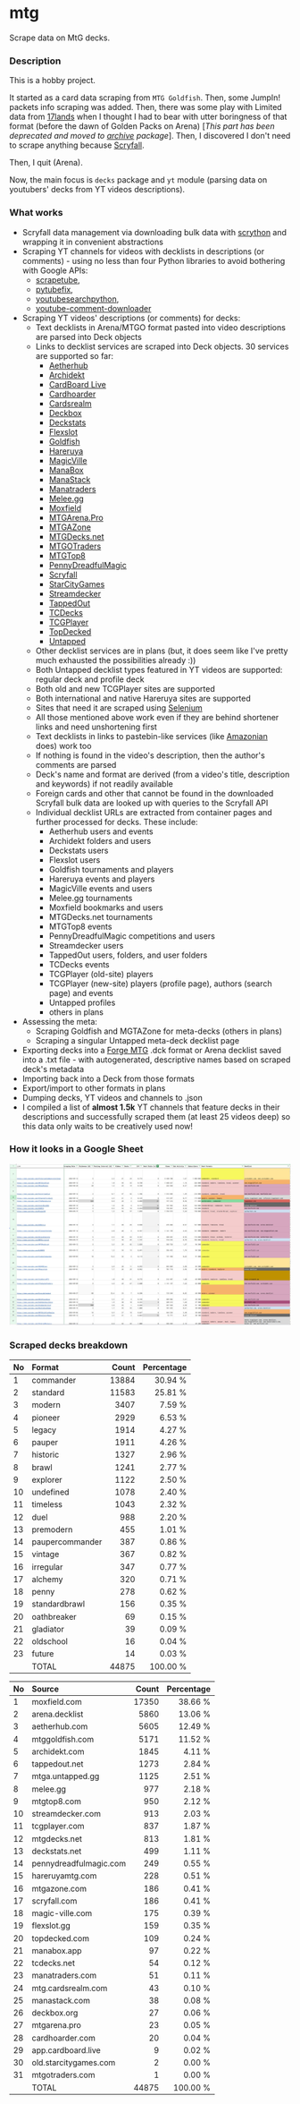 # mtg
Scrape data on MtG decks.

### Description

This is a hobby project.

It started as a card data scraping from `MTG Goldfish`. Then, some JumpIn! packets info scraping 
was added. Then, there was some play with Limited data from [17lands](https://www.17lands.com) when 
I thought I had to bear with utter boringness of that format (before the dawn of Golden Packs on 
Arena) [_This part has been deprecated and moved to [archive](https://github.com/z33kz33k/mtg/tree/2d5eb0c758953d38ac51840ed3e49c2c25b4fe91/mtgcards/archive) package_]. Then, I discovered I 
don't need to scrape anything because [Scryfall](https://scryfall.com).

Then, I quit (Arena).

Now, the main focus is `decks` package and `yt` module (parsing data on youtubers' decks from YT videos 
descriptions).

### What works

* Scryfall data management via downloading bulk data with 
  [scrython](https://github.com/NandaScott/Scrython) and wrapping it in convenient abstractions
* Scraping YT channels for videos with decklists in descriptions (or comments) - using no less than 
  four Python libraries to avoid bothering with Google APIs: 
    * [scrapetube](https://github.com/dermasmid/scrapetube),
    * [pytubefix](https://github.com/JuanBindez/pytubefix),
    * [youtubesearchpython](https://github.com/alexmercerind/youtube-search-python), 
    * [youtube-comment-downloader](https://github.com/egbertbouman/youtube-comment-downloader) 
* Scraping YT videos' descriptions (or comments) for decks:    
    * Text decklists in Arena/MTGO format pasted into video descriptions are parsed into Deck objects
    * Links to decklist services are scraped into Deck objects. 30 services are supported so far:
        * [Aetherhub](https://aetherhub.com)
        * [Archidekt](https://archidekt.com)
        * [CardBoard Live](https://cardboard.live)
        * [Cardhoarder](https://www.cardhoarder.com)
        * [Cardsrealm](https://mtg.cardsrealm.com/en-us/)
        * [Deckbox](https://deckbox.org)
        * [Deckstats](https://deckstats.net)
        * [Flexslot](https://flexslot.gg)
        * [Goldfish](https://www.mtggoldfish.com)
        * [Hareruya](https://www.hareruyamtg.com/en/)
        * [MagicVille](https://magic-ville.com/fr/index.php)
        * [ManaBox](https://manabox.app)
        * [ManaStack](https://manastack.com/home)
        * [Manatraders](https://www.manatraders.com)
        * [Melee.gg](https://melee.gg)
        * [Moxfield](https://www.moxfield.com)
        * [MTGArena.Pro](https://mtgarena.pro)
        * [MTGAZone](https://mtgazone.com)
        * [MTGDecks.net](https://mtgdecks.net)
        * [MTGOTraders](https://www.mtgotraders.com/store/index.html)
        * [MTGTop8](https://mtgtop8.com/index)
        * [PennyDreadfulMagic](https://pennydreadfulmagic.com)
        * [Scryfall](https://scryfall.com)
        * [StarCityGames](https://starcitygames.com)
        * [Streamdecker](https://www.streamdecker.com/landing)
        * [TappedOut](https://tappedout.net)
        * [TCDecks](https://www.tcdecks.net/index.php)
        * [TCGPlayer](https://infinite.tcgplayer.com)
        * [TopDecked](https://www.topdecked.com)
        * [Untapped](https://mtga.untapped.gg) 
    * Other decklist services are in plans (but, it does seem like I've pretty much exhausted the 
      possibilities already :))
    * Both Untapped decklist types featured in YT videos are supported: regular deck and profile deck
    * Both old and new TCGPlayer sites are supported
    * Both international and native Hareruya sites are supported 
    * Sites that need it are scraped using [Selenium](https://github.com/SeleniumHQ/Selenium)
    * All those mentioned above work even if they are behind shortener links and need unshortening first
    * Text decklists in links to pastebin-like services (like [Amazonian](https://www.youtube.com/@Amazonian) does) work too
    * If nothing is found in the video's description, then the author's comments are parsed
    * Deck's name and format are derived (from a video's title, description and keywords) if not readily available
    * Foreign cards and other that cannot be found in the downloaded Scryfall bulk data are looked 
      up with queries to the Scryfall API
    * Individual decklist URLs are extracted from container pages and further processed for decks. 
      These include:
        * Aetherhub users and events
        * Archidekt folders and users
        * Deckstats users
        * Flexslot users
        * Goldfish tournaments and players
        * Hareruya events and players
        * MagicVille events and users
        * Melee.gg tournaments
        * Moxfield bookmarks and users
        * MTGDecks.net tournaments
        * MTGTop8 events
        * PennyDreadfulMagic competitions and users
        * Streamdecker users
        * TappedOut users, folders, and user folders
        * TCDecks events
        * TCGPlayer (old-site) players
        * TCGPlayer (new-site) players (profile page), authors (search page) and events
        * Untapped profiles
        * others in plans
* Assessing the meta:
    * Scraping Goldfish and MGTAZone for meta-decks (others in plans)
    * Scraping a singular Untapped meta-deck decklist page
* Exporting decks into a [Forge MTG](https://github.com/Card-Forge/forge) .dck format or Arena 
  decklist saved into a .txt file - with autogenerated, descriptive names based on scraped deck's 
  metadata
* Importing back into a Deck from those formats
* Export/import to other formats in plans
* Dumping decks, YT videos and channels to .json
* I compiled a list of **almost 1.5k** YT channels that feature decks in their descriptions and successfully 
  scraped them (at least 25 videos deep) so this data only waits to be creatively used now!

### How it looks in a Google Sheet
![Most popular channels](assets/channels.jpg)

### Scraped decks breakdown
| No | Format | Count | Percentage |
|:---|:-----|------:|-----------:|
| 1  | commander       | 13884 |    30.94 % |
| 2  | standard        | 11583 |    25.81 % |
| 3  | modern          |  3407 |     7.59 % |
| 4  | pioneer         |  2929 |     6.53 % |
| 5  | legacy          |  1914 |     4.27 % |
| 6  | pauper          |  1911 |     4.26 % |
| 7  | historic        |  1327 |     2.96 % |
| 8  | brawl           |  1241 |     2.77 % |
| 9  | explorer        |  1122 |     2.50 % |
| 10 | undefined       |  1078 |     2.40 % |
| 11 | timeless        |  1043 |     2.32 % |
| 12 | duel            |   988 |     2.20 % |
| 13 | premodern       |   455 |     1.01 % |
| 14 | paupercommander |   387 |     0.86 % |
| 15 | vintage         |   367 |     0.82 % |
| 16 | irregular       |   347 |     0.77 % |
| 17 | alchemy         |   320 |     0.71 % |
| 18 | penny           |   278 |     0.62 % |
| 19 | standardbrawl   |   156 |     0.35 % |
| 20 | oathbreaker     |    69 |     0.15 % |
| 21 | gladiator       |    39 |     0.09 % |
| 22 | oldschool       |    16 |     0.04 % |
| 23 | future          |    14 |     0.03 % |
|  | TOTAL           | 44875 | 100.00 %|

| No | Source | Count | Percentage |
|:---|:-----|------:|-----------:|
| 1  | moxfield.com           | 17350 |    38.66 % |
| 2  | arena.decklist         |  5860 |    13.06 % |
| 3  | aetherhub.com          |  5605 |    12.49 % |
| 4  | mtggoldfish.com        |  5171 |    11.52 % |
| 5  | archidekt.com          |  1845 |     4.11 % |
| 6  | tappedout.net          |  1273 |     2.84 % |
| 7  | mtga.untapped.gg       |  1125 |     2.51 % |
| 8  | melee.gg               |   977 |     2.18 % |
| 9  | mtgtop8.com            |   950 |     2.12 % |
| 10 | streamdecker.com       |   913 |     2.03 % |
| 11 | tcgplayer.com          |   837 |     1.87 % |
| 12 | mtgdecks.net           |   813 |     1.81 % |
| 13 | deckstats.net          |   499 |     1.11 % |
| 14 | pennydreadfulmagic.com |   249 |     0.55 % |
| 15 | hareruyamtg.com        |   228 |     0.51 % |
| 16 | mtgazone.com           |   186 |     0.41 % |
| 17 | scryfall.com           |   186 |     0.41 % |
| 18 | magic-ville.com        |   175 |     0.39 % |
| 19 | flexslot.gg            |   159 |     0.35 % |
| 20 | topdecked.com          |   109 |     0.24 % |
| 21 | manabox.app            |    97 |     0.22 % |
| 22 | tcdecks.net            |    54 |     0.12 % |
| 23 | manatraders.com        |    51 |     0.11 % |
| 24 | mtg.cardsrealm.com     |    43 |     0.10 % |
| 25 | manastack.com          |    38 |     0.08 % |
| 26 | deckbox.org            |    27 |     0.06 % |
| 27 | mtgarena.pro           |    23 |     0.05 % |
| 28 | cardhoarder.com        |    20 |     0.04 % |
| 29 | app.cardboard.live     |     9 |     0.02 % |
| 30 | old.starcitygames.com  |     2 |     0.00 % |
| 31 | mtgotraders.com        |     1 |     0.00 % |
|  | TOTAL                  | 44875 | 100.00 %|
